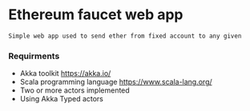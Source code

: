 # Ethereum faucet web app

    Simple web app used to send ether from fixed account to any given
   



### Requirments
* Akka toolkit https://akka.io/
* Scala programming language https://www.scala-lang.org/
* Two or more actors implemented
* Using Akka Typed actors